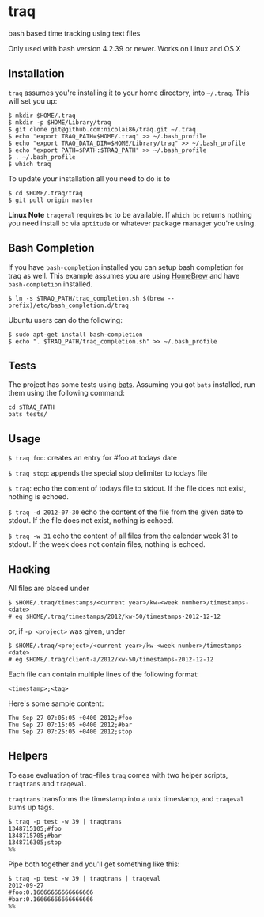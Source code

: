 # traq

bash based time tracking using text files

Only used with bash version 4.2.39 or newer. Works on Linux and OS X

## Installation

`traq` assumes you're installing it to your home directory, into `~/.traq`. This will set you up:

    $ mkdir $HOME/.traq
    $ mkdir -p $HOME/Library/traq
    $ git clone git@github.com:nicolai86/traq.git ~/.traq
    $ echo "export TRAQ_PATH=$HOME/.traq" >> ~/.bash_profile
    $ echo "export TRAQ_DATA_DIR=$HOME/Library/traq" >> ~/.bash_profile
    $ echo "export PATH=$PATH:$TRAQ_PATH" >> ~/.bash_profile
    $ . ~/.bash_profile
    $ which traq

To update your installation all you need to do is to

```
$ cd $HOME/.traq/traq
$ git pull origin master
```

**Linux Note** `traqeval` requires `bc` to be available. If `which bc` returns nothing you need install `bc` via `aptitude` or whatever package manager you're using.

## Bash Completion

If you have `bash-completion` installed you can setup bash completion for traq as well. This example assumes you are using [HomeBrew][1] and have `bash-completion` installed.

    $ ln -s $TRAQ_PATH/traq_completion.sh $(brew --prefix)/etc/bash_completion.d/traq

Ubuntu users can do the following:

    $ sudo apt-get install bash-completion
    $ echo ". $TRAQ_PATH/traq_completion.sh" >> ~/.bash_profile

## Tests

The project has some tests using [bats](https://github.com/sstephenson/bats). Assuming you got `bats` installed, run them using the following command:

```
cd $TRAQ_PATH
bats tests/
```

## Usage

`$ traq foo`: creates an entry for #foo at todays date

`$ traq stop`: appends the special stop delimiter to todays file

`$ traq`: echo the content of todays file to stdout. If the file does not exist, nothing is echoed.

`$ traq -d 2012-07-30` echo the content of the file from the given date to stdout. If the file does not exist, nothing is echoed.

`$ traq -w 31` echo the content of all files from the calendar week 31 to stdout. If the week does not contain files, nothing is echoed.

## Hacking

All files are placed under

    $ $HOME/.traq/timestamps/<current year>/kw-<week number>/timestamps-<date>
    # eg $HOME/.traq/timestamps/2012/kw-50/timestamps-2012-12-12

or, if `-p <project>` was given, under

    $ $HOME/.traq/<project>/<current year>/kw-<week number>/timestamps-<date>
    # eg $HOME/.traq/client-a/2012/kw-50/timestamps-2012-12-12

Each file can contain multiple lines of the following format:

```
<timestamp>;<tag>
```

Here's some sample content:

    Thu Sep 27 07:05:05 +0400 2012;#foo
    Thu Sep 27 07:15:05 +0400 2012;#bar
    Thu Sep 27 07:25:05 +0400 2012;stop

## Helpers

To ease evaluation of traq-files `traq` comes with two helper scripts, `traqtrans` and `traqeval`.

`traqtrans` transforms the timestamp into a unix timestamp,
and `traqeval` sums up tags.

    $ traq -p test -w 39 | traqtrans
    1348715105;#foo
    1348715705;#bar
    1348716305;stop
    %%

Pipe both together and you'll get something like this:

    $ traq -p test -w 39 | traqtrans | traqeval
    2012-09-27
    #foo:0.16666666666666666
    #bar:0.16666666666666666
    %%

[1]:http://mxcl.github.com/homebrew/